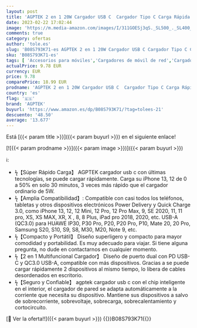 ```yaml
---
layout: post
title: 'AGPTEK 2 en 1 20W Cargador USB C  Cargador Tipo C Carga Rápida PD 3.0 y USB QC 3.0 para iPhone 13/12/ 11 Pro MAX Mini  Blanco'
date: 2023-02-22 17:02:44
image: 'https://m.media-amazon.com/images/I/311GOESj3qS._SL500_._SL400_.jpg'
comments: true
category: ofertas
author: 'tole.es'
slug: 'B08S793K71-es AGPTEK 2 en 1 20W Cargador USB C Cargador Tipo C Carga...'
sku: 'B08S793K71-es'
tags: [ 'Accesorios para móviles','Cargadores de móvil de red','Cargadores para móviles','Comunicación móvil y accesorios','Electrónica','agptek','iphone','🇪🇸', ]
actualPrice: 9.78 EUR
currency: EUR
price: 9.78
comparePrice: 18.99 EUR
prodname: 'AGPTEK 2 en 1 20W Cargador USB C  Cargador Tipo C Carga Rápida PD 3.0 y USB QC 3.0 para iPhone 13/12/ 11 Pro MAX Mini  Blanco'
country: 'es'
flag: '🇪🇸'
brand: 'AGPTEK'
buyurl: 'https://www.amazon.es/dp/B08S793K71/?tag=tolees-21'
descuento: '48.50'
average: '13.677'
---
```


Está [{{< param title >}}]({{< param buyurl >}}) en el siguiente enlace!

[![{{< param prodname >}}]({{< param image >}})]({{< param buyurl >}})

ℹ️:

- ϟ【Súper Rápido Carga】 AGPTEK cargador usb c con últimas tecnologías, se puede cargar rápidamente. Carga su iPhone 13, 12 de 0 a 50% en solo 30 minutos, 3 veces más rápido que el cargador ordinario de 5W.
- ϟ【Amplia Compatibilidad】: Compatible con casi todos los teléfonos, tabletas y otros dispositivos electrónicos Power Delivery y Quick Charge 3.0, como iPhone 13, 12, 12 Mini, 12 Pro, 12 Pro Max, 9, SE 2020, 11, 11 pro, XS, XS MAX, XR, X , 8, 8 Plus, iPad pro 2018, 2020, etc. USB-A (QC3.0) para HUAWE IP30, P30 Pro, P20, P20 Pro, P10, Mate 20, 20 Pro, Samsung S20, S10, S9, S8, M30, M20, Note 9, etc.
- ϟ【Compacto y Portátil】 Diseño superligero y compacto para mayor comodidad y portabilidad. Es muy adecuado para viajar. Si tiene alguna pregunta, no dude en contactarnos en cualquier momento.
- ϟ【2 en 1 Multifuncional Cargador】 Diseño de puerto dual con PD USB-C y QC3.0 USB-A, compatible con más dispositivos. Gracias a se puede cargar rápidamente 2 dispositivos al mismo tiempo, lo libera de cables desordenados en escritorio.
- ϟ【Seguro y Confiable】 agptek cargador usb c con el chip inteligente en el interior, el cargador de pared se adapta automáticamente a la corriente que necesita su dispositivo. Mantiene sus dispositivos a salvo de sobrecorriente, sobrevoltaje, sobrecarga, sobrecalentamiento y cortocircuito.

[🛒 Ver la oferta!!]({{< param buyurl >}})
{{<world>}}B08S793K71{{</world>}}
